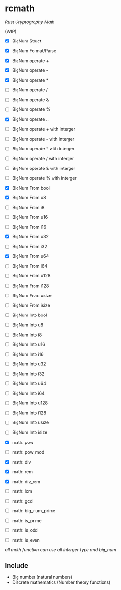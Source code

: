 # rcmath
*Rust Cryptography Math*

(WIP)

- [x] BigNum Struct
- [x] BigNum Format/Parse
- [x] BigNum operate +
- [x] BigNum operate -
- [x] BigNum operate *
- [ ] BigNum operate /
- [ ] BigNum operate &
- [ ] BigNum operate %
- [x] BigNum operate ..
- [ ] BigNum operate + with interger
- [ ] BigNum operate - with interger
- [ ] BigNum operate * with interger
- [ ] BigNum operate / with interger
- [ ] BigNum operate & with interger
- [ ] BigNum operate % with interger
- [x] BigNum From bool
- [x] BigNum From u8
- [ ] BigNum From i8
- [ ] BigNum From u16
- [ ] BigNum From i16
- [x] BigNum From u32
- [ ] BigNum From i32
- [x] BigNum From u64
- [ ] BigNum From i64
- [ ] BigNum From u128
- [ ] BigNum From i128
- [ ] BigNum From usize
- [ ] BigNum From isize
- [ ] BigNum Into bool
- [ ] BigNum Into u8
- [ ] BigNum Into i8
- [ ] BigNum Into u16
- [ ] BigNum Into i16
- [ ] BigNum Into u32
- [ ] BigNum Into i32
- [ ] BigNum Into u64
- [ ] BigNum Into i64
- [ ] BigNum Into u128
- [ ] BigNum Into i128
- [ ] BigNum Into usize
- [ ] BigNum Into isize
- [x] math: pow
- [ ] math: pow_mod
- [x] math: div
- [x] math: rem
- [x] math: div_rem
- [ ] math: lcm
- [ ] math: gcd
- [ ] math: big_num_prime
- [ ] math: is_prime
- [ ] math: is_odd
- [ ] math: is_even


*all math function can use all interger type and big_num*

## Include
- Big number (natural numbers)
- Discrete mathematics (Number theory functions)
